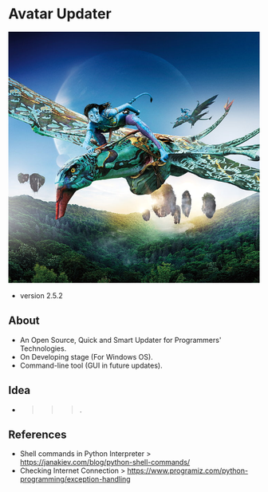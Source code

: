 # Avatar Updater
![](Preview/avtaar.jpg)
* version 2.5.2
## About
* An Open Source, Quick and Smart Updater for Programmers' Technologies.
* On Developing stage (For Windows OS).
* Command-line tool (GUI in future updates).
## Idea
* >>>.
## References
* Shell commands in Python Interpreter > https://janakiev.com/blog/python-shell-commands/
* Checking Internet Connection > https://www.programiz.com/python-programming/exception-handling
